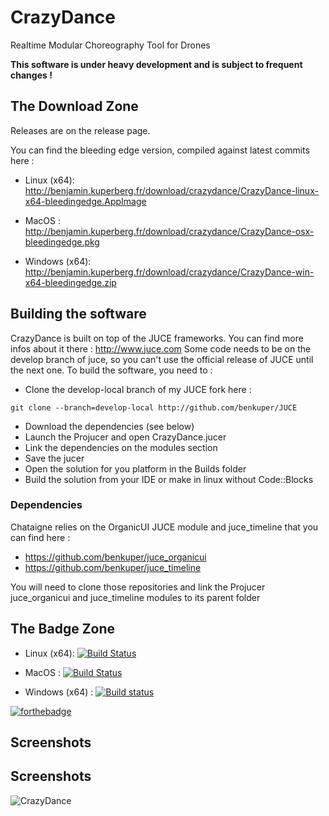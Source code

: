 # CrazyDance
Realtime Modular Choreography Tool for Drones

**This software is under heavy development and is subject to frequent changes !**

## The Download Zone

Releases are on the release page.

You can find the bleeding edge version, compiled against latest commits here :

- Linux (x64):  http://benjamin.kuperberg.fr/download/crazydance/CrazyDance-linux-x64-bleedingedge.AppImage

- MacOS :  http://benjamin.kuperberg.fr/download/crazydance/CrazyDance-osx-bleedingedge.pkg
 
- Windows (x64):  http://benjamin.kuperberg.fr/download/crazydance/CrazyDance-win-x64-bleedingedge.zip

## Building the software

CrazyDance is built on top of the JUCE frameworks. You can find more infos about it there : http://www.juce.com
Some code needs to be on the develop branch of juce, so you can't use the official release of JUCE until the next one.
To build the software, you need to :
  - Clone the develop-local branch of my JUCE fork here :
  
  `git clone --branch=develop-local http://github.com/benkuper/JUCE`
  - Download the dependencies (see below)
  - Launch the Projucer and open CrazyDance.jucer
  - Link the dependencies on the modules section
  - Save the jucer
  - Open the solution for you platform in the Builds folder
  - Build the solution from your IDE or make in linux without Code::Blocks

### Dependencies

  Chataigne relies on the OrganicUI JUCE module and juce_timeline that you can find here :  
  - https://github.com/benkuper/juce_organicui
  - https://github.com/benkuper/juce_timeline
  
  You will need to clone those repositories and link the Projucer juce_organicui and juce_timeline modules to its parent folder

## The Badge Zone

- Linux (x64):  [![Build Status](https://travis-matrix-badges.herokuapp.com/repos/benkuper/CrazyDance/branches/master/2)](https://travis-ci.org/benkuper/CrazyDance)

- MacOS : [![Build Status](https://travis-matrix-badges.herokuapp.com/repos/benkuper/CrazyDance/branches/master/1)](https://travis-ci.org/benkuper/CrazyDance)

- Windows (x64) : [![Build status](https://ci.appveyor.com/api/projects/status/eckfb76a18twxna5?svg=true)](https://ci.appveyor.com/project/benkuper/crazydance)

[![forthebadge](http://forthebadge.com/images/badges/gluten-free.svg)](http://forthebadge.com)

## Screenshots


## Screenshots

![CrazyDance](http://benjamin.kuperberg.fr/download/crazydance.png)

